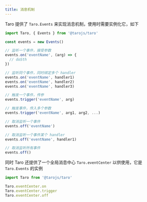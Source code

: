 ```yaml
---
title: 消息机制
---
```


Taro 提供了 `Taro.Events` 来实现消息机制，使用时需要实例化它，如下

```jsx
import Taro, { Events } from '@tarojs/taro'

const events = new Events()

// 监听一个事件，接受参数
events.on('eventName', (arg) => {
  // doSth
})

// 监听同个事件，同时绑定多个 handler
events.on('eventName', handler1)
events.on('eventName', handler2)
events.on('eventName', handler3)

// 触发一个事件，传参
events.trigger('eventName', arg)

// 触发事件，传入多个参数
events.trigger('eventName', arg1, arg2, ...)

// 取消监听一个事件
events.off('eventName')

// 取消监听一个事件某个 handler
events.off('eventName', handler1)

// 取消监听所有事件
events.off()
```

同时 Taro 还提供了一个全局消息中心 `Taro.eventCenter` 以供使用，它是 `Taro.Events` 的实例

```jsx
import Taro from '@tarojs/taro'

Taro.eventCenter.on
Taro.eventCenter.trigger
Taro.eventCenter.off
```
